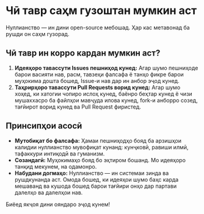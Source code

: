 
# Чӣ тавр саҳм гузоштан мумкин аст

Нуллианство — ин дини open-source мебошад. Ҳар кас метавонад ба рушди он саҳм гузорад.

## Чӣ тавр ин корро кардан мумкин аст?

1. **Идеяҳоро тавассути Issues пешниҳод кунед:** Агар шумо пешниҳоде барои васияти нав, расм, тавзеҳи фалсафа ё танҳо фикре барои муҳокима дошта бошед, Issue-и нав дар ин анбор эҷод кунед.
2. **Таҳрирҳоро тавассути Pull Requests ворид кунед:** Агар шумо хоҳед, ки хатогии чопиро ислоҳ кунед, баёнро беҳтар кунед ё чизи мушаххасро ба файлҳои мавҷуда илова кунед, fork-и анборро созед, тағйирот ворид кунед ва Pull Request фиристед.

## Принсипҳои асосӣ

- **Мутобиқат бо фалсафа:** Ҳамаи пешниҳодҳо бояд ба арзишҳои калидии нуллианство мувофиқат кунанд: кунҷковӣ, равиши илмӣ, тафаккури интиқодӣ ва гуманизм.
- **Созандагӣ:** Муҳокимаҳо бояд бо эҳтиром бошанд. Мо идеяҳоро танқид мекунем, на одамонро.
- **Набудани догмаҳо:** Нуллианство — ин системаи зинда ва рушдкунанда аст. Омода бошед, ки идеяҳои шумо баҳс карда мешаванд ва кушода бошед барои тағйири онҳо дар партави далелҳо ва далелҳои нав.

Биёед якҷоя дини ояндаро эҷод кунем!
